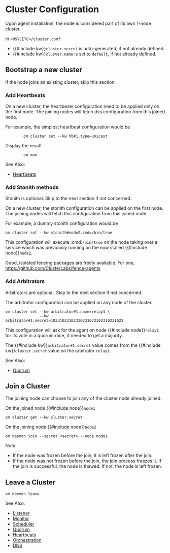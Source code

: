 # Cluster Configuration

Upon agent installation, the node is considered part of its own 1-node cluster.

In ``<OSVCETC>/cluster.conf``:

* {{#include kw}}`cluster.secret` is auto-generated, if not already defined.
* {{#include kw}}`cluster.name` is set to ``default``, if not already defined.

## Bootstrap a new cluster

If the node joins an existing cluster, skip this section.

### Add Heartbeats

On a new cluster, the heartbeats configuration need to be applied only on the first node. The joining nodes will fetch this configuration from this joined node.

For example, the simplest heartbeat configuration would be

```
        om cluster set --kw hb#1.type=unicast
```

Display the result

```
        om mon
```

<div class="warning">

See Also:

* [Heartbeats](agent.daemon.heartbeats)

</div>

### Add Stonith methods

Stonith is optional. Skip to the next section if not concerned.

On a new cluster, the stonith configuration can be applied on the first node. The joining nodes will fetch this configuration from this joined node.

For example, a dummy stonith configuration would be

```
om cluster set --kw stonith#node2.cmd=/bin/true
```

This configuration will execute :cmd:`/bin/true` on the node taking over a service which was previously running on the now stalled {{#include node}}`node2`.

Good, isolated fencing packages are freely available. For one, https://github.com/ClusterLabs/fence-agents

### Add Arbitrators

Arbitrators are optional. Skip to the next section if not concerned.

The arbitrator configuration can be applied on any node of the cluster.

```
om cluster set --kw arbitrator#1.name=relay1 \
               --kw arbitrator#1.secret=10231023102310231023102310231023
```

This configuration will ask for the agent on node {{#include node}}`relay1` for its vote in a quorum race, if needed to get a majority.

The {{#include kw}}`arbitrator#1.secret` value comes from the {{#include kw}}`cluster.secret` value on the arbitrator `relay1`.

<div class="warning">

See Also:

* [Quorum](agent.daemon.quorum.md)

</div>

## Join a Cluster

The joining node can choose to join any of the cluster node already joined.

On the joined node {{#include node}}`node1`

```
om cluster get --kw cluster.secret
```

On the joining node {{#include node}}`node2`

```
om daemon join --secret <secret> --node node1
```

<div class="warning">
Note:

* If the node was frozen before the join, it is left frozen after the join.
* If the node was not frozen before the join, the join process freezes it. If the join is successful, the node is thawed. If not, the node is left frozen.

</div>

## Leave a Cluster

```
om daemon leave
```



<div class="warning">

See Also:

* [Listener](agent.daemon.listener.md)
* [Monitor](agent.daemon.monitor.md)
* [Scheduler](agent.daemon.scheduler.md)
* [Quorum](agent.daemon.quorum.md)
* [Heartbeats](agent.daemon.heartbeats.md)
* [Orchestration](agent.service.orchestration.md)
* [DNS](agent.dns.md)

</div>
